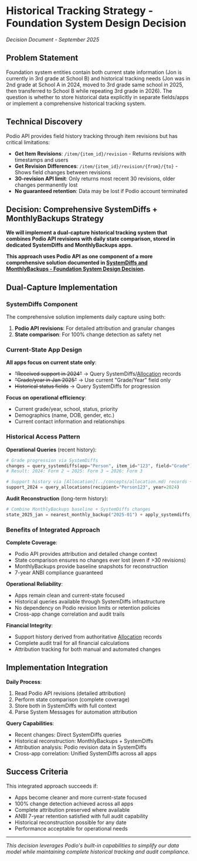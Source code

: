 # Historical Tracking Strategy - Foundation System Design Decision

*Decision Document - September 2025*

## Problem Statement

Foundation system entities contain both current state information (Jon is currently in 3rd grade at School B) and historical tracking needs (Jon was in 2nd grade at School A in 2024, moved to 3rd grade same school in 2025, then transferred to School B while repeating 3rd grade in 2026). The question is whether to store historical data explicitly in separate fields/apps or implement a comprehensive historical tracking system.

## Technical Discovery

Podio API provides field history tracking through item revisions but has critical limitations:
- **Get Item Revisions**: `/item/{item_id}/revision` - Returns revisions with timestamps and users
- **Get Revision Differences**: `/item/{item_id}/revision/{from}/{to}` - Shows field changes between revisions
- **30-revision API limit**: Only returns most recent 30 revisions, older changes permanently lost
- **No guaranteed retention**: Data may be lost if Podio account terminated

## Decision: Comprehensive SystemDiffs + MonthlyBackups Strategy

**We will implement a dual-capture historical tracking system that combines Podio API revisions with daily state comparison, stored in dedicated SystemDiffs and MonthlyBackups apps.**

**This approach uses Podio API as one component of a more comprehensive solution documented in [SystemDiffs and MonthlyBackups - Foundation System Design Decision](diff_storage_decision.md).**

## Dual-Capture Implementation

### SystemDiffs Component
The comprehensive solution implements daily capture using both:
1. **Podio API revisions**: For detailed attribution and granular changes
2. **State comparison**: For 100% change detection as safety net

### Current-State App Design
**All apps focus on current state only**:
- ~~"Received support in 2024"~~ → Query SystemDiffs/[Allocation](../concepts/allocation.md) records
- ~~"Grade/year in Jan 2025"~~ → Use current "Grade/Year" field only
- ~~Historical status fields~~ → Query SystemDiffs for progression

**Focus on operational efficiency**:
- Current grade/year, school, status, priority
- Demographics (name, DOB, gender, etc.)
- Current contact information and relationships

### Historical Access Pattern
**Operational Queries** (recent history):
```python
# Grade progression via SystemDiffs
changes = query_systemdiffs(app="Person", item_id="123", field="Grade")
# Result: 2024: Form 2 → 2025: Form 3 → 2026: Form 3

# Support history via [Allocation](../concepts/allocation.md) records + SystemDiffs
support_2024 = query_allocations(recipient="Person123", year=2024)
```

**Audit Reconstruction** (long-term history):
```python
# Combine MonthlyBackups baseline + SystemDiffs changes
state_2025_jan = nearest_monthly_backup("2025-01") + apply_systemdiffs_since()
```

### Benefits of Integrated Approach

**Complete Coverage**:
- Podio API provides attribution and detailed change context
- State comparison ensures no changes ever lost (even if >30 revisions)
- MonthlyBackups provide baseline snapshots for reconstruction
- 7-year ANBI compliance guaranteed

**Operational Reliability**:
- Apps remain clean and current-state focused
- Historical queries available through SystemDiffs infrastructure
- No dependency on Podio revision limits or retention policies
- Cross-app change correlation and audit trails

**Financial Integrity**:
- Support history derived from authoritative [Allocation](../concepts/allocation.md) records
- Complete audit trail for all financial calculations
- Attribution tracking for both manual and automated changes

## Implementation Integration

**Daily Process**:
1. Read Podio API revisions (detailed attribution)
2. Perform state comparison (complete coverage)
3. Store both in SystemDiffs with full context
4. Parse System Messages for automation attribution

**Query Capabilities**:
- Recent changes: Direct SystemDiffs queries
- Historical reconstruction: MonthlyBackups + SystemDiffs
- Attribution analysis: Podio revision data in SystemDiffs
- Cross-app correlation: Unified SystemDiffs across all apps

## Success Criteria

This integrated approach succeeds if:
- Apps become cleaner and more current-state focused
- 100% change detection achieved across all apps
- Complete attribution preserved where available
- ANBI 7-year retention satisfied with full audit capability
- Historical reconstruction possible for any date
- Performance acceptable for operational needs

---

*This decision leverages Podio's built-in capabilities to simplify our data model while maintaining complete historical tracking and audit compliance.*